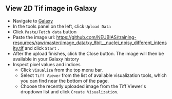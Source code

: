 ## View 2D Tif image in Galaxy

- Navigate to [Galaxy](https://usergalaxy.eu)
- In the tools panel on the left, click `Upload Data`
- Click `Paste/Fetch data` button
- Paste the image url: https://github.com/NEUBIAS/training-resources/raw/master/image_data/xy_8bit__nuclei_noisy_different_intensity.tif and click `Start` .
- After the upload finishes, click the Close button. The image will then be available in your Galaxy history
- Inspect pixel values and indices
  - Click `Visualize` from the top menu bar.
  - Select `Tiff Viewer` from the list of available visualization tools, which you can find near the bottom of the page.
  - Choose the recently uploaded image from the Tiff Viewer's dropdown list and click `Create Visualization`.


